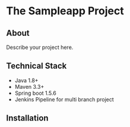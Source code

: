 # The Sampleapp Project

## About

Describe your project here.

## Technical Stack

- Java 1.8+
- Maven 3.3+
- Spring boot 1.5.6
- Jenkins Pipeline for multi branch project


## Installation


